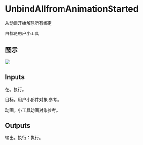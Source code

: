 # UnbindAllfromAnimationStarted

从动画开始解除所有绑定

目标是用户小工具

## 图示

![]($-20221218-17510540.png)

## Inputs

在。执行。

目标。用户小部件对象 参考。

动画。小工具动画对象参考。 

## Outputs

输出。执行：执行。
